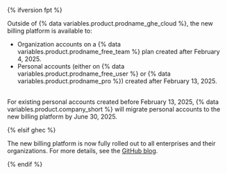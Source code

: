 {% ifversion fpt %}

Outside of {% data variables.product.prodname_ghe_cloud %}, the new billing platform is available to:

* Organization accounts on a {% data variables.product.prodname_free_team %} plan created after February 4, 2025.
* Personal accounts (either on {% data variables.product.prodname_free_user %} or {% data variables.product.prodname_pro %}) created after February 13, 2025.<br><br>

For existing personal accounts created before February 13, 2025, {% data variables.product.company_short %} will migrate personal accounts to the new billing platform by June 30, 2025.

{% elsif ghec %}

The new billing platform is now fully rolled out to all enterprises and their organizations. For more details, see the [GitHub blog](https://github.blog/changelog/2024-09-24-enhanced-billing-platform-for-enterprises/).

{% endif %}
